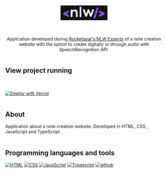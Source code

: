 <br />

<div align="center">
  <kbd>
    <img align="" width="150px" src="/nlw.png">
  </kbd>
  
<br />

<br /><br />
Application developed during [Rocketseat's NLW Experts](https://www.rocketseat.com.br/eventos/nlw)  of a note creation website with the option to create digitally or through audio with SpeechRecognition API. <br /><br />

</div> 

##  View project running 
  
 <br /><br /> [![Deploy with Vercel](https://vercel.com/button)](https://reactjs-notes-oamwtmbml-zwiicker.vercel.app/)<br /><br />

## About
  
Application about a note creation website. Developed in HTML, CSS , JavaScript and TypeScript . <br /><br /> 
    
## Programming languages and tools

<p align="left">
       
  <a href="https://github.com/Zwiicker?tab=repositories&q=&type=&language=html&sort="><img src="https://img.shields.io/badge/HTML5-E34F26?style=for-the-badge&logo=html5&logoColor=white" alt="HTML"/></a>
  <a href="https://github.com/Zwiicker?tab=repositories&q=&type=&language=css&sort="><img src="https://img.shields.io/badge/CSS-239120?&style=for-the-badge&logo=css3&logoColor=white" alt="CSS"/></a>
  <a href="https://github.com/Zwiicker?tab=repositories&q=&type=&language=javascript&sort="><img src="https://img.shields.io/badge/JavaScript-F7DF1E?style=for-the-badge&logo=javascript&logoColor=black" alt="JavaScript"/></a>
  <a href="https://github.com/Zwiicker?tab=repositories&q=&type=&language=typescript&sort="><img src="https://img.shields.io/badge/TypeScript-007ACC?style=for-the-badge&logo=typescript&logoColor=white" alt="Typescript"/></a>
  <a href="https://github.com/"><img src="https://img.shields.io/badge/GitHub-100000?style=for-the-badge&logo=github&logoColor=white" alt="github"/>
  
  
  </a>
  
</p>
<br /><br />
